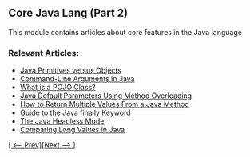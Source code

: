 ## Core Java Lang (Part 2)

This module contains articles about core features in the Java language

### Relevant Articles: 
- [Java Primitives versus Objects](https://www.baeldung.com/java-primitives-vs-objects)
- [Command-Line Arguments in Java](https://www.baeldung.com/java-command-line-arguments)
- [What is a POJO Class?](https://www.baeldung.com/java-pojo-class)
- [Java Default Parameters Using Method Overloading](https://www.baeldung.com/java-default-parameters-method-overloading)
- [How to Return Multiple Values From a Java Method](https://www.baeldung.com/java-method-return-multiple-values)
- [Guide to the Java finally Keyword](https://www.baeldung.com/java-finally-keyword)
- [The Java Headless Mode](https://www.baeldung.com/java-headless-mode)
- [Comparing Long Values in Java](https://www.baeldung.com/java-compare-long-values)

[[ <-- Prev]](/core-java-modules/core-java-lang)[[Next --> ]](/core-java-modules/core-java-lang-3)
